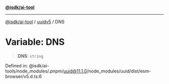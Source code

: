[**@isdk/ai-tool**](../../../README.md)

***

[@isdk/ai-tool](../../../globals.md) / [uuidv5](../README.md) / DNS

# Variable: DNS

> **DNS**: `string`

Defined in: @isdk/ai-tools/node\_modules/.pnpm/uuid@11.1.0/node\_modules/uuid/dist/esm-browser/v5.d.ts:6
